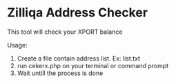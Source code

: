 # Zilliqa Address Checker
This tool will check your XPORT balance

Usage:

1. Create a file contain address list. Ex: list.txt
2. run cekerx.php on your terminal or command prompt
3. Wait untill the process is done
